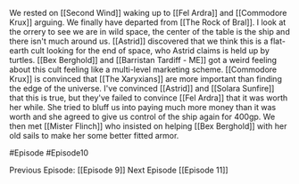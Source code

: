 We rested on [[Second Wind]] waking up to [[Fel Ardra]] and [[Commodore Krux]] arguing. We finally have departed from [[The Rock of Bral]]. I look at the orrery to see we are in wild space, the center of the table is the ship and there isn't much around us. [[Astrid]] discovered that we think this is a flat-earth cult looking for the end of space, who Astrid claims is held up by turtles. [[Bex Berghold]] and [[Barristan Tardiff - ME]] got a weird feeling about this cult feeling like a multi-level marketing scheme. [[Commodore Krux]] is convinced that [[The Xaryxians]] are more important than finding the edge of the universe. I've convinced [[Astrid]] and [[Solara Sunfire]] that this is true, but they've failed to convince [[Fel Ardra]] that it was worth her while. She tried to bluff us into paying much more money than it was worth and she agreed to give us control of the ship again for 400gp.  We then met [[Mister Flinch]] who insisted on helping [[Bex Berghold]] with her old sails to make her some better fitted armor. 

#Episode #Episode10

Previous Episode: [[Episode 9]]
Next Episode [[Episode 11]]